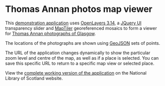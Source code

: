 Thomas Annan photos map viewer
==============================

This <a href="http://geo.nls.uk/maps/dev/thomas-annan/index.html">demonstration application</a> uses <a href="http://openlayers.org">OpenLayers 3.14</a>, a <a href="http://jqueryui.com/">JQuery UI</a> transparency slider and <a href="http://www.maptiler.com/">MapTiler</a> georeferenced mosaics to form a viewer for <a href="http://digital.nls.uk/learning/thomas-annan-glasgow/index.html">Thomas Annan photographs of Glasgow</a>. 

The locations of the photographs are shown using <a href="http://geojson.org/geojson-spec.html">GeoJSON</a> sets of points.

The URL of the application changes dynamically to show the particular zoom level and centre of the map, as well as if a place is selected. You can save this specific URL to return to a specific map view or selected place. 

View the <a href="http://digital.nls.uk/learning/thomas-annan-glasgow/historical-maps/">complete working version of the application</a> on the National Library of Scotland website.
